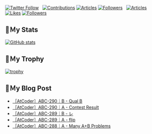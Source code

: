 [![Twitter Follow](https://img.shields.io/twitter/follow/hyperdb?label=twitter&logo=twitter&style=plastic)](https://twitter.com/hyperdb)
&nbsp;
[![Contributions](https://badgen.org/img/qiita/hyperdb/contributions?style=plastic)](https://qiita.com/hyperdb)
[![Articles](https://badgen.org/img/qiita/hyperdb/articles?style=plastic)](https://qiita.com/hyperdb)
[![Followers](https://badgen.org/img/qiita/hyperdb/followers?style=plastic)](https://qiita.com/hyperdb)
&nbsp;
[![Articles](https://badgen.org/img/zenn/hyperdb/articles)](https://zenn.dev/hyperdb)
[![Likes](https://badgen.org/img/zenn/hyperdb/likes?style=plastic)](https://zenn.dev/hyperdb)
[![Followers](https://badgen.org/img/zenn/hyperdb/followers?style=plastic)](https://zenn.dev/hyperdb)

## 🔖Ｍy Stats

[![GitHub stats](https://github-readme-stats-eight-theta.vercel.app/api?username=hyperdb&theme=radical&count_private=true&show_icons=true)](https://github.com/anuraghazra/github-readme-stats)

## 🔖Ｍy Trophy

[![trophy](https://github-profile-trophy.vercel.app/?username=hyperdb&theme=onedark)](https://github.com/ryo-ma/github-profile-trophy)

## 🔖Ｍy Blog Post

<!-- BLOG-POST-LIST:START -->
- [［AtCoder］ABC-290｜B - Qual B](https://zenn.dev/hyperdb/articles/c9734bf6ad7c0a)
- [［AtCoder］ABC-290｜A - Contest Result](https://zenn.dev/hyperdb/articles/67aa7c83eb6068)
- [［AtCoder］ABC-289｜B - レ](https://zenn.dev/hyperdb/articles/957a8659f4eba1)
- [［AtCoder］ABC-289｜A - flip](https://zenn.dev/hyperdb/articles/27e3854b7e5076)
- [［AtCoder］ABC-288｜A - Many A+B Problems](https://zenn.dev/hyperdb/articles/615e14fbc81650)
<!-- BLOG-POST-LIST:END -->
